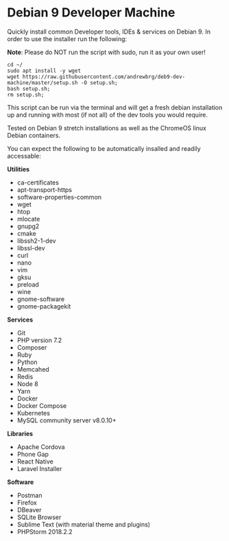 # Debian 9 Developer Machine
Quickly install common Developer tools, IDEs &amp; services on Debian 9. In order to use the installer run the following:

__Note__: Please do NOT run the script with sudo, run it as your own user!

```
cd ~/
sudo apt install -y wget
wget https://raw.githubusercontent.com/andrewbrg/deb9-dev-machine/master/setup.sh -O setup.sh;
bash setup.sh;
rm setup.sh;
```

This script can be run via the terminal and will get a fresh debian installation up and running with most (if not all) of the dev tools you would require.

Tested on Debian 9 stretch installations as well as the ChromeOS linux Debian containers.

You can expect the following to be automatically insalled and readily accessable:

**Utilities**
- ca-certificates
- apt-transport-https
- software-properties-common
- wget
- htop
- mlocate
- gnupg2
- cmake
- libssh2-1-dev
- libssl-dev
- curl
- nano
- vim
- gksu
- preload
- wine
- gnome-software
- gnome-packagekit

**Services**
- Git
- PHP version 7.2
- Composer
- Ruby
- Python
- Memcahed
- Redis
- Node 8
- Yarn
- Docker
- Docker Compose
- Kubernetes
- MySQL community server v8.0.10+

**Libraries**
- Apache Cordova
- Phone Gap
- React Native
- Laravel Installer

**Software**
- Postman
- Firefox
- DBeaver
- SQLite Browser
- Sublime Text (with material theme and plugins)
- PHPStorm 2018.2.2

